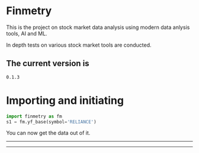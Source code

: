 # Finmetry

This is the project on stock market data analysis using modern data anlysis tools, AI and ML.

In depth tests on various stock market tools are conducted.

## The current version is

    0.1.3
    

# Importing and initiating


```python
import finmetry as fm
s1 = fm.yf_base(symbol='RELIANCE')
```

You can now get the data out of it.

---
---
